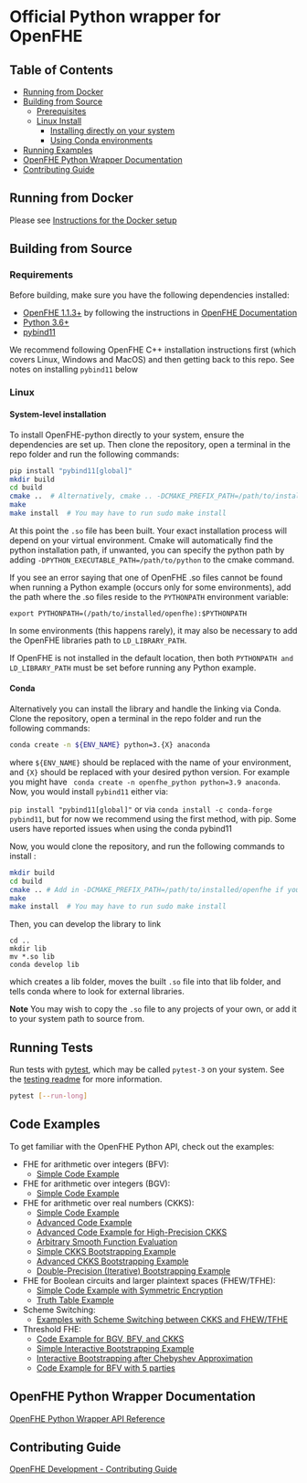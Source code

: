 # Official Python wrapper for OpenFHE

## Table of Contents

- [Running from Docker](#running-from-docker)
- [Building from Source](#building-from-source)
  - [Prerequisites](#requirements)
  - [Linux Install](#linux)
    - [Installing directly on your system](#system-level-installation)
    - [Using Conda environments](#conda)
- [Running Examples](#code-examples)
- [OpenFHE Python Wrapper Documentation](#openfhe-python-wrapper-documentation)
- [Contributing Guide](#contributing-guide)

## Running from Docker

Please see [Instructions for the Docker setup](docker/README.md)

## Building from Source

### Requirements

Before building, make sure you have the following dependencies installed:

- [OpenFHE 1.1.3+](https://github.com/openfheorg/openfhe-development) by following the instructions in [OpenFHE Documentation](https://openfhe-development.readthedocs.io/en/latest/sphinx_rsts/intro/installation/installation.html)
- [Python 3.6+](https://www.python.org/)
- [pybind11](https://pybind11.readthedocs.io/en/stable/installing.html)

We recommend following OpenFHE C++ installation instructions first (which covers Linux, Windows and MacOS) and then getting back to this repo. See notes on installing `pybind11` below

### Linux

#### System-level installation

To install OpenFHE-python directly to your system, ensure the dependencies are set up. Then clone the repository, open a terminal in the repo folder and run the following commands:

```bash
pip install "pybind11[global]" 
mkdir build
cd build
cmake ..  # Alternatively, cmake .. -DCMAKE_PREFIX_PATH=/path/to/installed/openfhe if you installed OpenFHE elsewhere
make
make install  # You may have to run sudo make install
```

At this point the `.so` file has been built. Your exact installation process will depend on your virtual environment.
Cmake will automatically find the python installation path, if unwanted, you can specify the python path by adding `-DPYTHON_EXECUTABLE_PATH=/path/to/python` to the cmake command.

If you see an error saying that one of OpenFHE .so files cannot be found when running a Python example (occurs only for some environments), 
add the path where the .so files reside to the `PYTHONPATH` environment variable:

```
export PYTHONPATH=(/path/to/installed/openfhe):$PYTHONPATH
```

In some environments (this happens rarely), it may also be necessary to add the OpenFHE libraries path to `LD_LIBRARY_PATH`.

If OpenFHE is not installed in the default location, then both `PYTHONPATH and LD_LIBRARY_PATH` must be set before running any Python example.

#### Conda

Alternatively you can install the library and handle the linking via Conda. Clone the repository, open a terminal in the repo folder and run the following commands:

```bash
conda create -n ${ENV_NAME} python=3.{X} anaconda
```

where `${ENV_NAME}` should be replaced with the name of your environment, and `{X}` should be replaced with your desired python version. For example you might have `
conda create -n openfhe_python python=3.9 anaconda`. Now, you would install `pybind11` either via:

`pip install "pybind11[global]"` or via `conda install -c conda-forge pybind11`, but for now we recommend using the first method, with pip. Some users have reported issues when using the conda pybind11

Now, you would clone the repository, and run the following commands to install :

```bash
mkdir build
cd build
cmake .. # Add in -DCMAKE_PREFIX_PATH=/path/to/installed/openfhe if you installed OpenFHE elsewhere
make
make install  # You may have to run sudo make install
```

Then, you can develop the library to link

```
cd ..
mkdir lib
mv *.so lib
conda develop lib
```

which creates a lib folder, moves the built `.so` file into that lib folder, and tells conda where to look for external libraries.

**Note** You may wish to copy the `.so` file to any projects of your own, or add it to your system path to source from.

## Running Tests

Run tests with [pytest](https://docs.pytest.org), which may be called `pytest-3` on your system. See the [testing readme](tests/README.md) for more information.

```bash
pytest [--run-long]
```

## Code Examples

To get familiar with the OpenFHE Python API, check out the examples:

- FHE for arithmetic over integers (BFV):
  - [Simple Code Example](examples/pke/simple-integers.py)
  <!-- - [Simple Code Example with Serialization](examples/pke/simple-integers-serial.py) -->
- FHE for arithmetic over integers (BGV):
  - [Simple Code Example](examples/pke/simple-integers-bgvrns.py)
  <!-- - [Simple Code Example with Serialization](examples/pke/simple-integers-serial-bgvrns.py) -->
- FHE for arithmetic over real numbers (CKKS):
  - [Simple Code Example](examples/pke/simple-real-numbers.py)
  - [Advanced Code Example](examples/pke/advanced-real-numbers.py)
  - [Advanced Code Example for High-Precision CKKS](examples/pke/advanced-real-numbers-128.py)
  - [Arbitrary Smooth Function Evaluation](examples/pke/function-evaluation.py)
  - [Simple CKKS Bootstrapping Example](examples/pke/simple-ckks-bootstrapping.py)
  - [Advanced CKKS Bootstrapping Example](examples/pke/advanced-ckks-bootstrapping.cpp)
  - [Double-Precision (Iterative) Bootstrapping Example](examples/pke/iterative-ckks-bootstrapping.py)
- FHE for Boolean circuits and larger plaintext spaces (FHEW/TFHE):
  - [Simple Code Example with Symmetric Encryption](examples/binfhe/boolean.py)
  - [Truth Table Example](examples/binfhe/boolean-truth-table.py)
- Scheme Switching:
  - [Examples with Scheme Switching between CKKS and FHEW/TFHE](examples/pke/scheme-switching.py)
  <!-- - [Code with JSON serialization](examples/binfhe/boolean-serial-json.py) -->
  <!-- - [Code with Binary Serialization](examples/binfhe/boolean-serial-binary.py) -->
  <!-- - [Large-Precision Comparison](examples/binfhe/eval-sign.py) -->
  <!-- - [Small-Precison Arbitrary Function Evaluation](examples/binfhe/eval-function.py) -->
- Threshold FHE: 
  - [Code Example for BGV, BFV, and CKKS](examples/pke/threshold-fhe.py)
  - [Simple Interactive Bootstrapping Example](examples/pke/tckks-interactive-mp-bootstrapping.py)
  - [Interactive Bootstrapping after Chebyshev Approximation](examples/pke/tckks-interactive-mp-bootstrapping-Chebyschev.py)
  - [Code Example for BFV with 5 parties](examples/pke/threshold-fhe-5p.py)

## OpenFHE Python Wrapper Documentation

[OpenFHE Python Wrapper API Reference](https://openfheorg.github.io/openfhe-python/html/index.html)

## Contributing Guide

[OpenFHE Development - Contributing Guide](https://openfhe-development.readthedocs.io/en/latest/sphinx_rsts/contributing/contributing_workflow.html)
